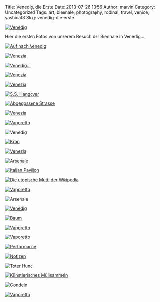 Title: Venedig, die Erste
Date: 2013-07-26 13:56
Author: marvin
Category: Uncategorized
Tags: art, biennale, photography, rodinal, travel, venice, yashicat3
Slug: venedig-die-erste

[![Venedig](https://farm4.staticflickr.com/3803/9308509931_06cc38e1aa_b.jpg)](http://www.flickr.com/photos/marvinxsteadfast/9308509931/ "Venedig by marvinxsteadfast, on Flickr")

Hier die ersten Fotos von unserem Besuch der Biennale in Venedig...

[![Auf nach
Venedig](https://farm8.staticflickr.com/7372/9306977352_9d69c46abb_b.jpg)](http://www.flickr.com/photos/marvinxsteadfast/9306977352/ "Auf nach Venedig by marvinxsteadfast, on Flickr")

[![Venezia](https://farm6.staticflickr.com/5530/9366845683_ca37777696_b.jpg)](http://www.flickr.com/photos/marvinxsteadfast/9366845683/ "Venezia by marvinxsteadfast, on Flickr")

[![Venedig...](https://farm3.staticflickr.com/2878/9311283854_eec1d140f6_b.jpg)](http://www.flickr.com/photos/marvinxsteadfast/9311283854/ "Venedig... by marvinxsteadfast, on Flickr")

[![Venezia](https://farm6.staticflickr.com/5464/9369624958_e132502d76_b.jpg)](http://www.flickr.com/photos/marvinxsteadfast/9369624958/ "Venezia by marvinxsteadfast, on Flickr")

[![Venezia](https://farm4.staticflickr.com/3744/9369624570_9800e2df69_b.jpg)](http://www.flickr.com/photos/marvinxsteadfast/9369624570/ "Venezia by marvinxsteadfast, on Flickr")

[![S.S.
Hangover](https://farm4.staticflickr.com/3812/9366846531_b5d7c9f124_b.jpg)](http://www.flickr.com/photos/marvinxsteadfast/9366846531/ "S.S. Hangover by marvinxsteadfast, on Flickr")

[![Abgegossene
Strasse](https://farm6.staticflickr.com/5452/9369625182_d7f0c93557_b.jpg)](http://www.flickr.com/photos/marvinxsteadfast/9369625182/ "Abgegossene Strasse by marvinxsteadfast, on Flickr")

[![Venezia](https://farm4.staticflickr.com/3716/9369624144_ac44ff9f26_b.jpg)](http://www.flickr.com/photos/marvinxsteadfast/9369624144/ "Venezia by marvinxsteadfast, on Flickr")

[![Vaporetto](https://farm8.staticflickr.com/7405/9369670610_a4d342bb4f_b.jpg)](http://www.flickr.com/photos/marvinxsteadfast/9369670610/ "Vaporetto by marvinxsteadfast, on Flickr")

[![Venedig](https://farm8.staticflickr.com/7364/9313113163_78dfdb3993_b.jpg)](http://www.flickr.com/photos/marvinxsteadfast/9313113163/ "Venedig by marvinxsteadfast, on Flickr")

[![Kran](https://farm4.staticflickr.com/3756/9366904959_207d9f7fbe_b.jpg)](http://www.flickr.com/photos/marvinxsteadfast/9366904959/ "Kran by marvinxsteadfast, on Flickr")

[![Venezia](https://farm8.staticflickr.com/7413/9366908715_72be005c85_b.jpg)](http://www.flickr.com/photos/marvinxsteadfast/9366908715/ "Venezia by marvinxsteadfast, on Flickr")

[![Arsenale](https://farm8.staticflickr.com/7454/9366917459_a34a453f28_b.jpg)](http://www.flickr.com/photos/marvinxsteadfast/9366917459/ "Arsenale by marvinxsteadfast, on Flickr")

[![Italian
Pavillon](https://farm6.staticflickr.com/5466/9366927993_f7b587c4f5_b.jpg)](http://www.flickr.com/photos/marvinxsteadfast/9366927993/ "Italian Pavillon by marvinxsteadfast, on Flickr")

[![Die utopische Mutti der
Wikipedia](https://farm8.staticflickr.com/7409/9313095399_d1a2ac4032_b.jpg)](http://www.flickr.com/photos/marvinxsteadfast/9313095399/ "Die utopische Mutti der Wikipedia by marvinxsteadfast, on Flickr")

[![Vaporetto](https://farm8.staticflickr.com/7307/9369727130_e7fe1bc8ea_b.jpg)](http://www.flickr.com/photos/marvinxsteadfast/9369727130/ "Vaporetto by marvinxsteadfast, on Flickr")

[![Arsenale](https://farm8.staticflickr.com/7458/9366954373_af815f86a0_b.jpg)](http://www.flickr.com/photos/marvinxsteadfast/9366954373/ "Arsenale by marvinxsteadfast, on Flickr")

[![Venedig](https://farm4.staticflickr.com/3826/9311303402_faa201b4ea_b.jpg)](http://www.flickr.com/photos/marvinxsteadfast/9311303402/ "Venedig by marvinxsteadfast, on Flickr")

[![Baum](https://farm6.staticflickr.com/5543/9366985119_54b6950d36_b.jpg)](http://www.flickr.com/photos/marvinxsteadfast/9366985119/ "Baum by marvinxsteadfast, on Flickr")

[![Vaporetto](https://farm3.staticflickr.com/2824/9366999057_722e6df269_b.jpg)](http://www.flickr.com/photos/marvinxsteadfast/9366999057/ "Vaporetto by marvinxsteadfast, on Flickr")

[![Vaporetto](https://farm6.staticflickr.com/5343/9369787038_fe5c25d1ee_b.jpg)](http://www.flickr.com/photos/marvinxsteadfast/9369787038/ "Vaporetto by marvinxsteadfast, on Flickr")

[![Performance](https://farm4.staticflickr.com/3698/9367013847_637ac43a97_b.jpg)](http://www.flickr.com/photos/marvinxsteadfast/9367013847/ "Performance by marvinxsteadfast, on Flickr")

[![Notizen](https://farm8.staticflickr.com/7416/9369797206_bd7acdb340_b.jpg)](http://www.flickr.com/photos/marvinxsteadfast/9369797206/ "Notizen by marvinxsteadfast, on Flickr")

[![Toter
Hund](https://farm6.staticflickr.com/5347/9367024491_3010a895a7_b.jpg)](http://www.flickr.com/photos/marvinxsteadfast/9367024491/ "Toter Hund by marvinxsteadfast, on Flickr")

[![Künstlerisches
Müllsammeln](https://farm6.staticflickr.com/5539/9369816372_b5ac828098_b.jpg)](http://www.flickr.com/photos/marvinxsteadfast/9369816372/ "Künstlerisches Müllsammeln by marvinxsteadfast, on Flickr")

[![Gondeln](https://farm6.staticflickr.com/5470/9367080393_6bb2fc0035_b.jpg)](http://www.flickr.com/photos/marvinxsteadfast/9367080393/ "Gondeln by marvinxsteadfast, on Flickr")

[![Vaporetto](https://farm3.staticflickr.com/2888/9377093812_520990e656_b.jpg)](http://www.flickr.com/photos/marvinxsteadfast/9377093812/ "Vaporetto by marvinxsteadfast, on Flickr")


